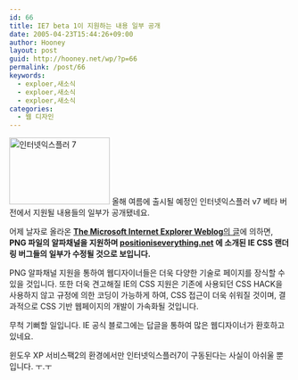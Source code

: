 ```yaml
---
id: 66
title: IE7 beta 1이 지원하는 내용 일부 공개
date: 2005-04-23T15:44:26+09:00
author: Hooney
layout: post
guid: http://hooney.net/wp/?p=66
permalink: /post/66
keywords:
  - exploer,새소식
  - exploer,새소식
  - exploer,새소식
categories:
  - 웹 디자인
---
```

<img src="/files/img/2005-04/ie72.gif" width="180" height="120" alt="인터넷익스플러 7" /> 올해 여름에 출시될 예정인 인터넷익스플러 v7 베타 버전에서 지원될 내용들의 일부가 공개됐네요.

어제 날자로 올라온 [**The Microsoft Internet Explorer Weblog**의 글](http://blogs.msdn.com/ie/archive/2005/04/22/410963.aspx)에 의하면, **PNG 파일의 알파채널을 지원하며 [positioniseverything.net](www.positioniseverything.net/) 에 소개된 IE CSS 랜더링 버그들의 일부가 수정될 것으로 보입니다.** 

PNG 알파채널 지원을 통하여 웹디자이너들은 더욱 다양한 기술로 페이지를 장식할 수 있을 것입니다. 또한 더욱 견고해질 IE의 CSS 지원은 기존에 사용되던 CSS HACK을 사용하지 않고 규정에 의한 코딩이 가능하게 하여, CSS 접근이 더욱 쉬워질 것이며, 결과적으로 CSS 기반 웹페이지의 개발이 가속화될 것입니다.

무척 기뻐할 일입니다. IE 공식 블로그에는 답글을 통하여 많은 웹디자이너가 환호하고 있네요.

윈도우 XP 서비스팩2의 환경에서만 인터넷익스플러7이 구동된다는 사실이 아쉬울 뿐입니다. ㅜ.ㅜ